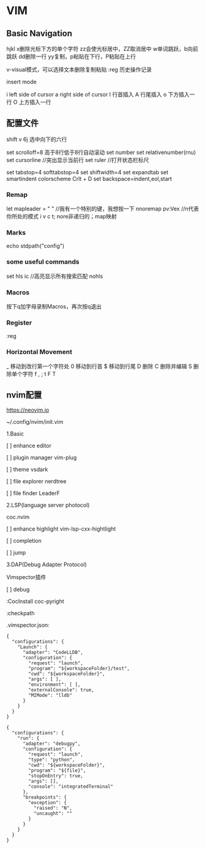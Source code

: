 # VIM

## Basic Navigation

hjkl
x删除光标下方的单个字符
zz会使光标居中，ZZ取消居中
w单词跳跃，b向前跳跃
dd删除一行
yy复制，p粘贴在下行，P粘贴在上行

v-visual模式，可以选择文本删除复制粘贴
:reg 历史操作记录

insert mode

i left side of cursor
a right side of cursor
I 行首插入
A 行尾插入
o 下方插入一行
O 上方插入一行

## 配置文件

shift v 6j 选中向下的六行

set scrolloff=8 高于8行低于8行自动滚动
set number
set relativenumber(rnu)
set cursorline          //突出显示当前行
set ruler               //打开状态栏标尺

set tabstop=4 softtabstop=4
set shiftwidth=4
set expandtab
set smartindent
colorscheme Crlt + D
set backspace=indent,eol,start


### Remap

let mapleader = " " //我有一个特别的键，我想按一下
nnoremap <leader>pv:Vex<CR> //n代表你所处的模式 i v c t; nore非递归的；map映射

### Marks

echo stdpath("config")

### some useful commands

set hls ic //高亮显示所有搜索匹配
nohls

### Macros

按下q加字母录制Macros，再次按q退出

### Register

:reg

### Horizontal Movement

_ 移动到改行第一个字符处
0 移动到行首
$ 移动到行尾
D 删除
C 删除并编辑
S 删除单个字符
f 
, 
; 
t 
F 
T 

## nvim配置

https://neovim.io

~/.config/nvim/init.vim

1.Basic 

[ ] enhance editor

[ ] plugin manager vim-plug

[ ] theme vsdark

[ ] file explorer nerdtree

[ ] file finder LeaderF

2.LSP(language server photocol)

coc.nvim

[ ] enhance highlight vim-lsp-cxx-hightlight

[ ] completion

[ ] jump

3.DAP(Debug Adapter Protocol)

Vimspector插件

[ ] debug

:CocInstall coc-pyright

:checkpath



.vimspector.json:

```
{
  "configurations": {
    "Launch": {
      "adapter": "CodeLLDB",
      "configuration": {
        "request": "launch",
        "program": "${workspaceFolder}/test",
        "cwd": "${workspaceFolder}",
        "args": [ ],
        "environment": [ ],
        "externalConsole": true,
        "MIMode": "lldb"
      }
    }
  }
}

{
  "configurations": {
    "run": {
      "adapter": "debugpy",
      "configuration": {
        "request": "launch",
        "type": "python",
        "cwd": "${workspaceFolder}",
        "program": "${file}",
        "stopOnEntry": true,
        "args": [],
        "console": "integratedTerminal"
      },
      "breakpoints": {
        "exception": {
          "raised": "N",
          "uncaught": ""
        }
      }
    }
  }
}
```

